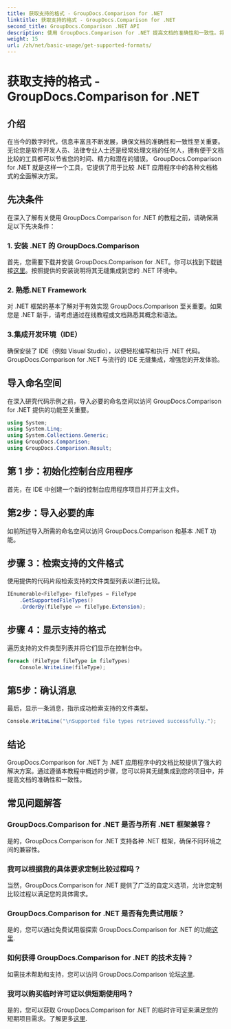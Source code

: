 ```yaml
---
title: 获取支持的格式 - GroupDocs.Comparison for .NET
linktitle: 获取支持的格式 - GroupDocs.Comparison for .NET
second_title: GroupDocs.Comparison .NET API
description: 使用 GroupDocs.Comparison for .NET 提高文档的准确性和一致性。将这个强大的工具无缝集成到您的 .NET 应用程序中。
weight: 15
url: /zh/net/basic-usage/get-supported-formats/
---
```


# 获取支持的格式 - GroupDocs.Comparison for .NET

## 介绍
在当今的数字时代，信息丰富且不断发展，确保文档的准确性和一致性至关重要。无论您是软件开发人员、法律专业人士还是经常处理文档的任何人，拥有便于文档比较的工具都可以节省您的时间、精力和潜在的错误。 GroupDocs.Comparison for .NET 就是这样一个工具，它提供了用于比较 .NET 应用程序中的各种文档格式的全面解决方案。
## 先决条件
在深入了解有关使用 GroupDocs.Comparison for .NET 的教程之前，请确保满足以下先决条件：
### 1. 安装 .NET 的 GroupDocs.Comparison
首先，您需要下载并安装 GroupDocs.Comparison for .NET。你可以找到下载链接[这里](https://releases.groupdocs.com/comparison/net/)。按照提供的安装说明将其无缝集成到您的 .NET 环境中。
### 2. 熟悉.NET Framework
对 .NET 框架的基本了解对于有效实现 GroupDocs.Comparison 至关重要。如果您是 .NET 新手，请考虑通过在线教程或文档熟悉其概念和语法。
### 3.集成开发环境（IDE）
确保安装了 IDE（例如 Visual Studio），以便轻松编写和执行 .NET 代码。 GroupDocs.Comparison for .NET 与流行的 IDE 无缝集成，增强您的开发体验。

## 导入命名空间
在深入研究代码示例之前，导入必要的命名空间以访问 GroupDocs.Comparison for .NET 提供的功能至关重要。
```csharp
using System;
using System.Linq;
using System.Collections.Generic;
using GroupDocs.Comparison;
using GroupDocs.Comparison.Result;
```

## 第 1 步：初始化控制台应用程序
首先，在 IDE 中创建一个新的控制台应用程序项目并打开主文件。
## 第2步：导入必要的库
如前所述导入所需的命名空间以访问 GroupDocs.Comparison 和基本 .NET 功能。
## 步骤 3：检索支持的文件格式
使用提供的代码片段检索支持的文件类型列表以进行比较。
```csharp
IEnumerable<FileType> fileTypes = FileType
    .GetSupportedFileTypes()
    .OrderBy(fileType => fileType.Extension);
```
## 步骤 4：显示支持的格式
遍历支持的文件类型列表并将它们显示在控制台中。
```csharp
foreach (FileType fileType in fileTypes)
    Console.WriteLine(fileType);
```
## 第5步：确认消息
最后，显示一条消息，指示成功检索支持的文件类型。
```csharp
Console.WriteLine("\nSupported file types retrieved successfully.");
```

## 结论
GroupDocs.Comparison for .NET 为 .NET 应用程序中的文档比较提供了强大的解决方案。通过遵循本教程中概述的步骤，您可以将其无缝集成到您的项目中，并提高文档的准确性和一致性。
## 常见问题解答
### GroupDocs.Comparison for .NET 是否与所有 .NET 框架兼容？
是的，GroupDocs.Comparison for .NET 支持各种 .NET 框架，确保不同环境之间的兼容性。
### 我可以根据我的具体要求定制比较过程吗？
当然，GroupDocs.Comparison for .NET 提供了广泛的自定义选项，允许您定制比较过程以满足您的具体需求。
### GroupDocs.Comparison for .NET 是否有免费试用版？
是的，您可以通过免费试用版探索 GroupDocs.Comparison for .NET 的功能[这里](https://releases.groupdocs.com/).
### 如何获得 GroupDocs.Comparison for .NET 的技术支持？
如需技术帮助和支持，您可以访问 GroupDocs.Comparison 论坛[这里](https://forum.groupdocs.com/c/comparison/12).
### 我可以购买临时许可证以供短期使用吗？
是的，您可以获取 GroupDocs.Comparison for .NET 的临时许可证来满足您的短期项目需求。了解更多[这里](https://purchase.groupdocs.com/temporary-license/).